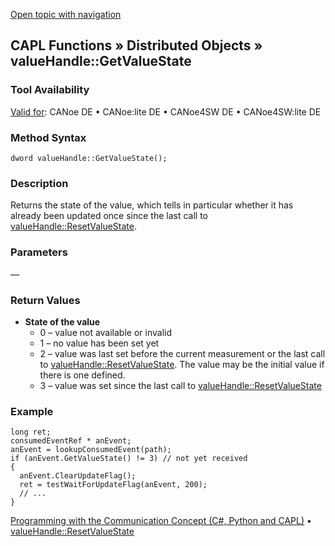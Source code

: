 [Open topic with navigation](../../../../../CANoeDEFamily.htm#Topics/CAPLFunctions/DistributedObjects/Methods/CAPLfunctionValueGetValueState.md)

## CAPL Functions » Distributed Objects » valueHandle::GetValueState

### Tool Availability
[Valid for](../../../Shared/FeatureAvailability.md): CANoe DE • CANoe:lite DE • CANoe4SW DE • CANoe4SW:lite DE

### Method Syntax

```plaintext
dword valueHandle::GetValueState();
```

### Description
Returns the state of the value, which tells in particular whether it has already been updated once since the last call to [valueHandle::ResetValueState](CAPLfunctionValueResetValueState.md).

### Parameters
—

### Return Values
- **State of the value**
  - 0 – value not available or invalid
  - 1 – no value has been set yet
  - 2 – value was last set before the current measurement or the last call to [valueHandle::ResetValueState](CAPLfunctionValueResetValueState.md). The value may be the initial value if there is one defined.
  - 3 – value was set since the last call to [valueHandle::ResetValueState](CAPLfunctionValueResetValueState.md)

### Example

```plaintext
long ret;
consumedEventRef * anEvent;
anEvent = lookupConsumedEvent(path);
if (anEvent.GetValueState() != 3) // not yet received
{
  anEvent.ClearUpdateFlag();
  ret = testWaitForUpdateFlag(anEvent, 200);
  // ...
}
```

[Programming with the Communication Concept (C#, Python and CAPL)](../../../CANoeCANalyzer/CommunicationConcept/Programming/CCP.md) • [valueHandle::ResetValueState](CAPLfunctionValueResetValueState.md)
